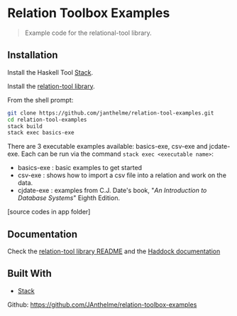 # Relation Toolbox Examples
> Example code for the relational-tool library.

## Installation

Install the Haskell Tool [Stack](https://docs.haskellstack.org/en/stable/README/).

Install the [relation-tool library](https://github.com/JAnthelme/relation-tool).

From the shell prompt:
```sh
git clone https://github.com/janthelme/relation-tool-examples.git
cd relation-tool-examples
stack build
stack exec basics-exe
```
There are 3 executable examples available: basics-exe, csv-exe and jcdate-exe. Each can be run via the command `stack exec <executable name>`:

- basics-exe : basic examples to get started
- csv-exe : shows how to import a csv file into a relation and work on the data.
- cjdate-exe : examples from C.J. Date's book, "*An Introduction to Database Systems*" Eighth Edition.

[source codes in app folder]

## Documentation
Check the [relation-tool library README](https://github.com/JAnthelme/relation-tool/blob/master/README.md) and the [Haddock documentation](https://janthelme.github.io/relation-tool/)

## Built With

* [Stack](https://docs.haskellstack.org/en/stable/README/)

Github: https://github.com/JAnthelme/relation-toolbox-examples